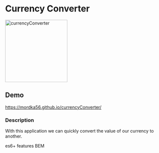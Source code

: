 # Currency Converter
<img class="image" width="200"  src="https://imgur.com/XAdnGeQ.jpg" alt="currencyConverter">

## Demo
https://mordka56.github.io/currencyConverter/

### Description
With this application we can quickly convert the value of our currency to another.
 
 es6+ features
 BEM
